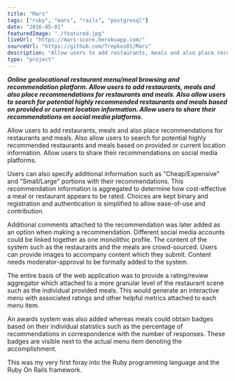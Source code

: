 ```yaml
---
title: "Mars"
tags: ["ruby", "mars", "rails", "postgresql"]
date: "2016-05-01"
featuredImage: "./featured.jpg"
liveUrl: "https://mars-score.herokuapp.com/"
sourceUrl: "https://github.com/Trepkos01/Mars"
description: "Allow users to add restaurants, meals and also place recommendations for restaurants and meals. Also allow users to search for potential highly recommended restaurants and meals based on provided or current location information. Allow users to share their recommendations on social media platforms."
type: "project"
---
```


***Online geolocational restaurant menu/meal browsing and recommendation platform. Allow users to add restaurants, meals and also place recommendations for restaurants and meals. Also allow users to search for potential highly recommended restaurants and meals based on provided or current location information. Allow users to share their recommendations on social media platforms.***

Allow users to add restaurants, meals and also place recommendations for restaurants and meals. Also allow users to search for potential highly recommended restaurants and meals based on provided or current location information. Allow users to share their recommendations on social media platforms.

  

Users can also specify additional information such as "Cheap/Expensive" and "Small/Large" portions with their recommendations. This recommendation information is aggregated to determine how cost-effective a meal or restaurant appears to be rated. Choices are kept binary and registration and authentication is simplified to allow ease-of-use and contribution.

  

Additional comments attached to the recommendation was later added as an option when making a recommendation. Different social media accounts could be linked together as one monolithic profile. The content of the system such as the restaurants and the meals are crowd-sourced. Users can provide images to accompany content which they submit. Content needs moderator-approval to be formally added to the system.

  

The entire basis of the web application was to provide a rating/review aggregator which attached to a more granular level of the restaurant scene such as the individual provided meals. This would generate an interactive menu with associated ratings and other helpful metrics attached to each menu item.

  

An awards system was also added whereas meals could obtain badges based on their individual statistics such as the percentage of recommendations in correspondence with the number of responses. These badges are visible next to the actual menu item denoting the accomplishment.

  

This was my very first foray into the Ruby programming language and the Ruby On Rails framework.
